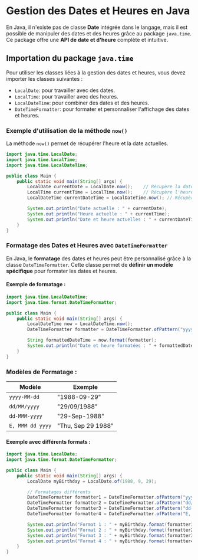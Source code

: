 # Gestion des Dates et Heures en Java

En Java, il n'existe pas de classe **Date** intégrée dans le langage, mais il est possible de manipuler des dates et des heures grâce au package `java.time`. Ce package offre une **API de date et d'heure** complète et intuitive.

## Importation du package `java.time`

Pour utiliser les classes liées à la gestion des dates et heures, vous devez importer les classes suivantes :
- `LocalDate`: pour travailler avec des dates.
- `LocalTime`: pour travailler avec des heures.
- `LocalDateTime`: pour combiner des dates et des heures.
- `DateTimeFormatter`: pour formater et personnaliser l'affichage des dates et heures.

### Exemple d'utilisation de la méthode `now()`

La méthode `now()` permet de récupérer l'heure et la date actuelles.

```java
import java.time.LocalDate;
import java.time.LocalTime;
import java.time.LocalDateTime;

public class Main {
    public static void main(String[] args) {
        LocalDate currentDate = LocalDate.now();    // Récupère la date actuelle
        LocalTime currentTime = LocalTime.now();    // Récupère l'heure actuelle
        LocalDateTime currentDateTime = LocalDateTime.now(); // Récupère la date et l'heure actuelles

        System.out.println("Date actuelle : " + currentDate);
        System.out.println("Heure actuelle : " + currentTime);
        System.out.println("Date et heure actuelles : " + currentDateTime);
    }
}
```

### Formatage des Dates et Heures avec `DateTimeFormatter`

En Java, le **formatage** des dates et heures peut être personnalisé grâce à la classe `DateTimeFormatter`. Cette classe permet de **définir un modèle spécifique** pour formater les dates et heures.

#### Exemple de formatage :

```java
import java.time.LocalDateTime;
import java.time.format.DateTimeFormatter;

public class Main {
    public static void main(String[] args) {
        LocalDateTime now = LocalDateTime.now();
        DateTimeFormatter formatter = DateTimeFormatter.ofPattern("yyyy-MM-dd HH:mm:ss");

        String formattedDateTime = now.format(formatter);
        System.out.println("Date et heure formatées : " + formattedDateTime);
    }
}
```

### Modèles de Formatage :

| Modèle          | Exemple            |
|-----------------|--------------------|
| `yyyy-MM-dd`    | "1988-09-29"       |
| `dd/MM/yyyy`    | "29/09/1988"       |
| `dd-MMM-yyyy`   | "29-Sep-1988"      |
| `E, MMM dd yyyy`| "Thu, Sep 29 1988" |

#### Exemple avec différents formats :

```java
import java.time.LocalDate;
import java.time.format.DateTimeFormatter;

public class Main {
    public static void main(String[] args) {
        LocalDate myBirthday = LocalDate.of(1988, 9, 29);

        // Formatages différents
        DateTimeFormatter formatter1 = DateTimeFormatter.ofPattern("yyyy-MM-dd");
        DateTimeFormatter formatter2 = DateTimeFormatter.ofPattern("dd/MM/yyyy");
        DateTimeFormatter formatter3 = DateTimeFormatter.ofPattern("dd-MMM-yyyy");
        DateTimeFormatter formatter4 = DateTimeFormatter.ofPattern("E, MMM dd yyyy");

        System.out.println("Format 1 : " + myBirthday.format(formatter1));
        System.out.println("Format 2 : " + myBirthday.format(formatter2));
        System.out.println("Format 3 : " + myBirthday.format(formatter3));
        System.out.println("Format 4 : " + myBirthday.format(formatter4));
    }
}
```